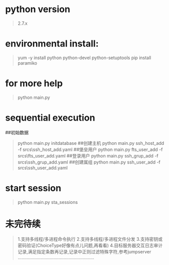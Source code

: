 # python version
> 2.7.x

# environmental install:
> yum -y install python python-devel python-setuptools
> pip install paramiko

# for more help
> python main.py

# sequential execution
##初始数据
> python main.py initdatabase
##创建主机
> python main.py ssh_host_add -f srcs\ssh_host_add.yaml
##堡垒用户
> python main.py fts_user_add -f srcs\fts_user_add.yaml
##登录用户
> python main.py ssh_grup_add -f srcs\ssh_grup_add.yaml
##创建属组
> python main.py ssh_user_add -f srcs\ssh_user_add.yaml

# start session
> python main.py sta_sessions

# 未完待续
> 1.支持多线程/多进程命令执行
> 2.支持多线程/多进程文件分发
> 3.支持密钥或密码验证(ChoiceType好像有点儿问题,再看看)
> 4.目标服务器交互日志审计记录,满足指定条数再记录,记录中正则过滤特殊字符,参考jumpserver
> ............................................................